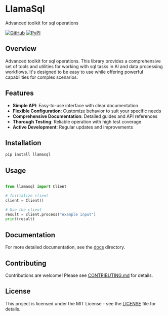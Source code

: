 # LlamaSql

Advanced toolkit for sql operations

[![GitHub](https://img.shields.io/github/license/llamasearchai/llamasql)](https://github.com/llamasearchai/llamasql/blob/main/LICENSE)
[![PyPI](https://img.shields.io/pypi/v/llamasql.svg)](https://pypi.org/project/llamasql/)

## Overview


Advanced toolkit for sql operations. This library provides a comprehensive set of tools and utilities for
working with sql tasks in AI and data processing workflows.
It's designed to be easy to use while offering powerful capabilities for complex scenarios.


## Features


- **Simple API**: Easy-to-use interface with clear documentation
- **Flexible Configuration**: Customize behavior to suit your specific needs
- **Comprehensive Documentation**: Detailed guides and API references
- **Thorough Testing**: Reliable operation with high test coverage
- **Active Development**: Regular updates and improvements


## Installation

```bash
pip install llamasql
```

## Usage

```python

from llamasql import Client

# Initialize client
client = Client()

# Use the client
result = client.process("example input")
print(result)

```

## Documentation

For more detailed documentation, see the [docs](docs/) directory.

## Contributing

Contributions are welcome! Please see [CONTRIBUTING.md](CONTRIBUTING.md) for details.

## License

This project is licensed under the MIT License - see the [LICENSE](LICENSE) file for details.
